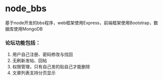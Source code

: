 # node_bbs

基于node开发的bbs程序，web框架使用Express，前端框架使用Bootstrap，数据库使用MongoDB

### 论坛功能包括：
1. 用户自己注册、密码修改与找回
2. 无刷新发帖、回帖
3. 权限管理，只有自己发的贴自己才能删除
4. 文章列表支持分页显示

